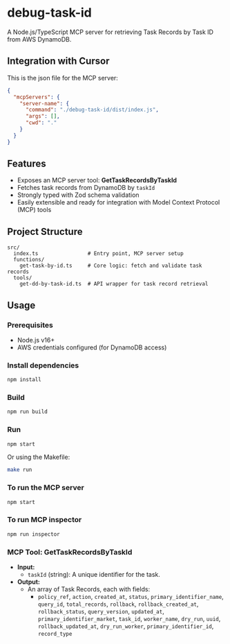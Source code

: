 # debug-task-id

A Node.js/TypeScript MCP server for retrieving Task Records by Task ID from AWS DynamoDB.

## Integration with Cursor
This is the json file for the MCP server:
```json
{
  "mcpServers": {
    "server-name": {
      "command": "./debug-task-id/dist/index.js",
      "args": [],
      "cwd": "."
    }
  }
}
```

## Features

- Exposes an MCP server tool: **GetTaskRecordsByTaskId**
- Fetches task records from DynamoDB by `taskId`
- Strongly typed with Zod schema validation
- Easily extensible and ready for integration with Model Context Protocol (MCP) tools

## Project Structure

```
src/
  index.ts                # Entry point, MCP server setup
  functions/
    get-task-by-id.ts     # Core logic: fetch and validate task records
  tools/
    get-dd-by-task-id.ts  # API wrapper for task record retrieval
```

## Usage

### Prerequisites

- Node.js v16+
- AWS credentials configured (for DynamoDB access)

### Install dependencies

```sh
npm install
```

### Build

```sh
npm run build
```

### Run

```sh
npm start
```

Or using the Makefile:

```sh
make run
```

### To run the MCP server

```sh
npm start
```

### To run MCP inspector

```sh
npm run inspector
```

### MCP Tool: GetTaskRecordsByTaskId

- **Input:**  
  - `taskId` (string): A unique identifier for the task.
- **Output:**  
  - An array of Task Records, each with fields:
    - `policy_ref`, `action`, `created_at`, `status`, `primary_identifier_name`, `query_id`, `total_records`, `rollback`, `rollback_created_at`, `rollback_status`, `query_version`, `updated_at`, `primary_identifier_market`, `task_id`, `worker_name`, `dry_run`, `uuid`, `rollback_updated_at`, `dry_run_worker`, `primary_identifier_id`, `record_type`
